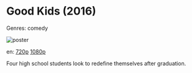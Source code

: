 # Good Kids (2016)

Genres: comedy

![poster](http://image.tmdb.org/t/p/w500/95VDu5cEzJABv5Qwak0FfORxqhn.jpg)

en:
  [720p](magnet:?xt=urn:btih:6764C98880973ED38E8E646D79D1BA83E45BAE55&tr=udp://glotorrents.pw:6969/announce&tr=udp://tracker.opentrackr.org:1337/announce&tr=udp://torrent.gresille.org:80/announce&tr=udp://tracker.openbittorrent.com:80&tr=udp://tracker.coppersurfer.tk:6969&tr=udp://tracker.leechers-paradise.org:6969&tr=udp://p4p.arenabg.ch:1337&tr=udp://tracker.internetwarriors.net:1337)
  [1080p](magnet:?xt=urn:btih:79881DC6780B5C02308914E4C1B67BDABB6BD8BA&tr=udp://glotorrents.pw:6969/announce&tr=udp://tracker.opentrackr.org:1337/announce&tr=udp://torrent.gresille.org:80/announce&tr=udp://tracker.openbittorrent.com:80&tr=udp://tracker.coppersurfer.tk:6969&tr=udp://tracker.leechers-paradise.org:6969&tr=udp://p4p.arenabg.ch:1337&tr=udp://tracker.internetwarriors.net:1337)
  


Four high school students look to redefine themselves after graduation.